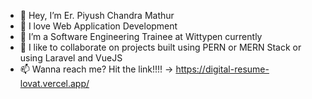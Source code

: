 - 👋 Hey, I’m Er. Piyush Chandra Mathur
- 👀 I love Web Application Development
- 🌱 I’m a Software Engineering Trainee at Wittypen currently
- 💞️ I like to collaborate on projects built using PERN or MERN Stack or using Laravel and VueJS
- 📫 Wanna reach me? Hit the link!!!! -> https://digital-resume-lovat.vercel.app/

<!---
PiyushMathur231/PiyushMathur231 is a ✨ special ✨ repository because its `README.md` (this file) appears on your GitHub profile.
You can click the Preview link to take a look at your changes.
--->
